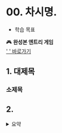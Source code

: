 # 00. 차시명.

- 학습 목표 
  

🎮  **완성본 엔트리 게임**   
[' ' 바로가기](https://playentry.org) 


## 1. 대제목

### **소제목**




## 2.


<details>
<summary> 요약 </summary>
</details>